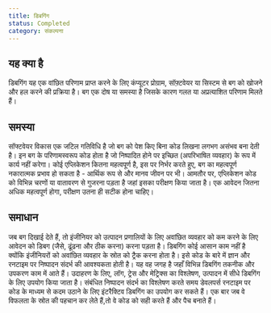 ```yaml
---
title: डिबगिंग
status: Completed
category: संकल्पना
---
```


## यह क्या है

डिबगिंग यह एक वांछित परिणाम प्राप्त करने के लिए कंप्यूटर प्रोग्राम, सॉफ़्टवेयर या सिस्टम से बग को खोजने और हल करने की प्रक्रिया है। 
बग एक दोष या समस्या है जिसके कारण गलत या अप्रत्याशित परिणाम मिलते हैं।

## समस्या

सॉफ्टवेयर विकास एक जटिल गतिविधि है जो बग को पेश किए बिना कोड लिखना लगभग असंभव बना देती है। इन बग के परिणामस्वरूप कोड होता है जो निष्पादित होने पर इच्छित (अपरिभाषित व्यवहार) के रूप में कार्य नहीं करेगा। कोई एप्लिकेशन कितना महत्वपूर्ण है, इस पर निर्भर करते हुए, बग का महत्वपूर्ण नकारात्मक प्रभाव हो सकता है - आर्थिक रूप से और मानव जीवन पर भी। 
आमतौर पर, एप्लिकेशन कोड को विभिन्न चरणों या वातावरण से गुजरना पड़ता है जहां इसका परीक्षण किया जाता है। एक आवेदन जितना अधिक महत्वपूर्ण होगा, परीक्षण उतना ही सटीक होना चाहिए।

## समाधान

जब बग दिखाई देते हैं, तो इंजीनियर को उत्पादन प्रणालियों के लिए अवांछित व्यवहार को कम करने के लिए आवेदन को डिबग (जैसे, ढूंढना और ठीक करना) करना पड़ता है। 
डिबगिंग कोई आसान काम नहीं है क्योंकि इंजीनियरों को अवांछित व्यवहार के स्रोत को ट्रैक करना होता है। इसे कोड के बारे में ज्ञान और रनटाइम पर निष्पादन संदर्भ की आवश्यकता होती है। 
यह वह जगह है जहाँ विभिन्न डिबगिंग तकनीक और उपकरण काम में आते हैं। उदाहरण के लिए, लॉग, ट्रेस और मेट्रिक्स का विश्लेषण, उत्पादन में सीधे डिबगिंग के लिए उपयोग किया जाता है।
संबंधित निष्पादन संदर्भ का विश्लेषण करते समय डेवलपर्स रनटाइम पर कोड के माध्यम से कदम उठाने के लिए इंटरैक्टिव डिबगिंग का उपयोग कर सकते हैं। एक बार जब वे विफलता के स्रोत की पहचान कर लेते हैं,तो वे कोड को सही करते हैं और पैच बनाते हैं।
